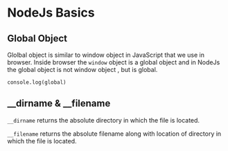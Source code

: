 # NodeJs Basics

## Global Object

Glolbal object is similar to window object in JavaScript that we use in browser. Inside browser the `window` object is a global object and in NodeJs the global object is not window object , but is global.

`console.log(global)`

## __dirname & __filename

`__dirname` returns the absolute directory in which the file is located.

`__filename` returns the absolute filename along with location of directory in which the file is located.